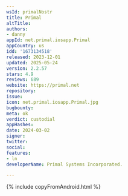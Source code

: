 ```yaml
---
wsId: primalNostr
title: Primal
altTitle: 
authors:
- danny
appId: net.primal.iosapp.Primal
appCountry: us
idd: '1673134518'
released: 2023-12-01
updated: 2025-05-24
version: 2.2.57
stars: 4.9
reviews: 689
website: https://primal.net
repository: 
issue: 
icon: net.primal.iosapp.Primal.jpg
bugbounty: 
meta: ok
verdict: custodial
appHashes: 
date: 2024-03-02
signer: 
twitter: 
social: 
features:
- ln
developerName: Primal Systems Incorporated.

---
```


{% include copyFromAndroid.html %}
